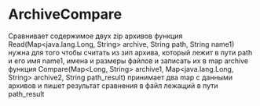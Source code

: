 # ArchiveCompare
Сравнивает содержимое двух zip архивов
функция Read(Map<java.lang.Long, String> archive, String path, String name1) нужна для того чтобы считать из зип архива, который лежит в пути path и его имя name1, имена и размеры файлов  и записать их в map archive
функция Compare(Map<Long, String> archive1, Map<java.lang.Long, String> archive2, String path_result) принимает два map с данными архивов и пишет результат сравнения в файл лежащий в пути path_result
